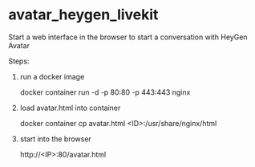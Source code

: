 # avatar_heygen_livekit
Start a web interface in the browser to start a conversation with HeyGen Avatar

Steps:

1) run a docker image

   docker container run -d -p 80:80 -p 443:443 nginx
   
2) load avatar.html into container

   docker container cp avatar.html \<ID\>:/usr/share/nginx/html
   
3) start into the browser

   http://\<IP\>:80/avatar.html

